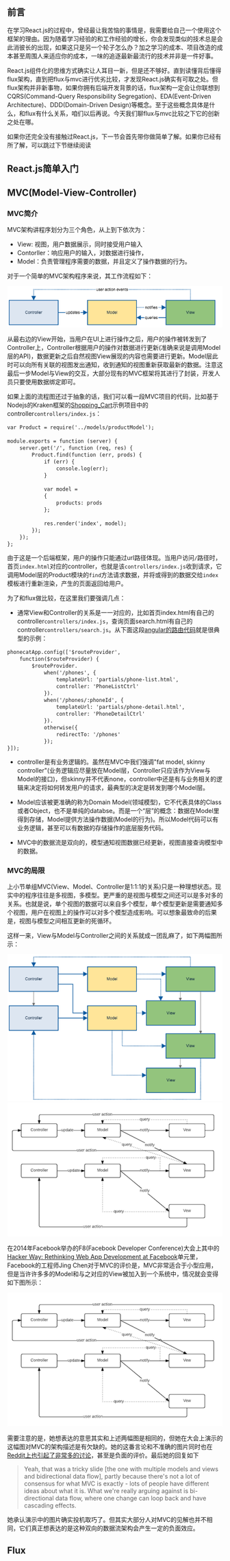 

## 前言

在学习React.js的过程中，曾经最让我苦恼的事情是，我需要给自己一个使用这个框架的理由。因为随着学习经验的和工作经验的增长，你会发现类似的技术总是会此消彼长的出现，如果这只是另一个轮子怎么办？加之学习的成本、项目改造的成本甚至周围人来适应你的成本，一味的追逐最新最流行的技术并非是一件好事。

React.js组件化的思维方式确实让人耳目一新，但是还不够好。直到读懂背后懂得flux架构，直到把flux与mvc进行优劣比较，才发现React.js确实有可取之处。但flux架构并非新事物，如果你拥有后端开发背景的话，flux架构一定会让你联想到CQRS(Command-Query Responsibility Segregation)、EDA(Event-Driven Architecture)、DDD(Domain-Driven Design)等概念。至于这些概念具体是什么，和flux有什么关系，咱们以后再说。今天我们聊flux与mvc比较之下它的创新之处在哪。

如果你还完全没有接触过React.js，下一节会首先带你做简单了解。如果你已经有所了解，可以跳过下节继续阅读

## React.js简单入门

## MVC(Model-View-Controller)

### MVC简介

MVC架构讲程序划分为三个角色，从上到下依次为：
- View: 视图，用户数据展示，同时接受用户输入
- Contorller：响应用户的输入，对数据进行操作，
- Model：负责管理程序需要的数据，并且定义了操作数据的行为。

对于一个简单的MVC架构程序来说，其工作流程如下：

![mvc-simple](./images/mvc-vs-flux/mvc-simple.png)

从最右边的View开始，当用户在UI上进行操作之后，用户的操作被转发到了Controller上，Controller根据用户的操作对数据进行更新(准确来说是调用Model层的API)，数据更新之后自然视图View展现的内容也需要进行更新。Model层此时可以向所有关联的视图发出通知，收到通知的视图重新获取最新的数据。注意这最后一步Model与View的交互，大部分现有的MVC框架将其进行了封装，开发人员只要使用数据绑定即可。

如果上面的流程图还过于抽象的话，我们可以看一段MVC项目的代码，比如基于Nodejs的Kraken框架的[Shopping_Cart](https://github.com/lmarkus/Kraken_Example_Shopping_Cart)示例项目中的controller`controllers/index.js`：

```
var Product = require('../models/productModel');

module.exports = function (server) {
    server.get('/', function (req, res) {
        Product.find(function (err, prods) {
            if (err) {
                console.log(err);
            }

            var model =
            {
                products: prods
            };

            res.render('index', model);
        });
    });
};
```

由于这是一个后端框架，用户的操作只能通过url路径体现。当用户访问`/`路径时，首页`index.html`对应的controller，也就是该`controllers/index.js`收到请求，它调用Model层的Product模块的`find`方法请求数据，并将或得到的数据交给`index`模板进行重新渲染，产生的页面返回给用户。

为了和flux做比较，在这里我们要强调几点：

- 通常View和Controller的关系是一一对应的，比如首页index.html有自己的controller`controllers/index.js`，查询页面search.html有自己的controller`controllers/search.js`。从下面这段[angular的路由代码](https://docs.angularjs.org/tutorial/step_07#the-app-module)就是很典型的示例：

```
phonecatApp.config(['$routeProvider',
  	function($routeProvider) {
    	$routeProvider.
      		when('/phones', {
        		templateUrl: 'partials/phone-list.html',
        		controller: 'PhoneListCtrl'
      		}).
      		when('/phones/:phoneId', {
        		templateUrl: 'partials/phone-detail.html',
        		controller: 'PhoneDetailCtrl'
      		}).
      		otherwise({
        		redirectTo: '/phones'
      		});
}]);
```

- controller是有业务逻辑的。虽然在MVC中我们强调"fat model, skinny controller"(业务逻辑应尽量放在Model层，Controller只应该作为View与Model的接口)，但skinny并不代表none，controller中还是有与业务相关的逻辑来决定将如何转发用户的请求，最典型的决定是转发到哪个Model层。

- Model应该被更准确的称为Domain Model(领域模型)，它不代表具体的Class或者Object，也不是单纯的databse。而是一个“层”的概念：数据在Model里得到存储，Model提供方法操作数据(Model的行为)。所以Model代码可以有业务逻辑，甚至可以有数据的存储操作的底层服务代码。

- MVC中的数据流是双向的，模型通知视图数据已经更新，视图直接查询模型中的数据。

### MVC的局限

上小节单组MVC(View、Model、Controller是1:1:1的关系)只是一种理想状态。现实中的程序往往是多视图，多模型。更严重的是视图与模型之间还可以是多对多的关系。也就是说，单个视图的数据可以来自多个模型，单个模型更新是需要通知多个视图，用户在视图上的操作可以对多个模型造成影响。可以想象最致命的后果是，视图与模型之间相互更新的死循环。

这样一来，View与Model与Controller之间的关系就成一团乱麻了，如下两幅图所示：

![mvc-complex](./images/mvc-vs-flux/mvc-complex.png)
![mvc-diagram](./images/mvc-vs-flux/mvc-diagram.png)

在2014年Facebook举办的F8(Facebook Developer Conference)大会上其中的[Hacker Way: Rethinking Web App Development at Facebook](https://www.youtube.com/watch?v=nYkdrAPrdcw)单元里，Facebook的工程师Jing Chen对于MVC的评价是，MVC非常适合于小型应用，但是当许许多多的Model和与之对应的View被加入到一个系统中，情况就会变得如下图所示：

![flux-react-mvc](./images/mvc-vs-flux/mvc-diagram.png)

需要注意的是，她想表达的意思其实和上述两幅图是相同的，但她在大会上演示的这幅图对MVC的架构描述是有欠缺的。她的这番言论和不准确的图片同时也在[Reddit上也引起了非常多的讨论](https://www.reddit.com/r/programming/comments/25nrb5/facebook_mvc_does_not_scale_use_flux_instead/)，甚至是负面的评价。最后她的回复如下

>Yeah, that was a tricky slide [the one with multiple models and views and bidirectional data flow], partly because there's not a lot of consensus for what MVC is exactly - lots of people have different ideas about what it is. What we're really arguing against is bi-directional data flow, where one change can loop back and have cascading effects.

她承认演示中的图片确实投机取巧了。但其实大部分人对MVC的见解也并不相同，它们真正想表达的是这种双向的数据流架构会产生一定的负面效应。

## Flux


